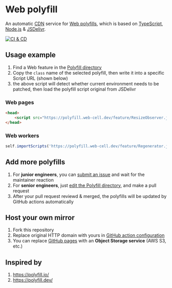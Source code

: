 # Web polyfill

An automatic [CDN][1] service for [Web polyfills][2], which is based on [TypeScript][3], [Node.js][4] & [JSDelivr][5].

[![CI & CD](https://github.com/EasyWebApp/Web-polyfill/actions/workflows/main.yml/badge.svg)][6]

## Usage example

1. Find a Web feature in the [Polyfill directory][7]
2. Copy the `class` name of the selected polyfill, then write it into a specific Script URL (shown below)
3. the above script will detect whether current environment needs to be patched, then load the polyfill script original from JSDelivr

### Web pages

```html
<head>
    <script src="https://polyfill.web-cell.dev/feature/ResizeObserver.js"></script>
</head>
```

### Web workers

```javascript
self.importScripts('https://polyfill.web-cell.dev/feature/Regenerator.js');
```

## Add more polyfills

1. For **junior engineers**, you can [submit an issue][8] and wait for the maintainer reaction
2. For **senior engineers**, just [edit the Polyfill directory][9], and make a pull request
3. After your pull request reviewd & merged, the polyfills will be updated by GitHub actions automatically

## Host your own mirror

1. Fork this repository
2. Replace original HTTP domain with yours in [GitHub action configuration][10]
3. You can replace [GitHub pages][11] with an **Object Storage service** (AWS S3, etc.)

## Inspired by

1. https://polyfill.io/
2. https://polyfill.dev/

[1]: https://en.wikipedia.org/wiki/Content_delivery_network
[2]: https://remysharp.com/2010/10/08/what-is-a-polyfill
[3]: https://www.typescriptlang.org/
[4]: https://nodejs.org/
[5]: https://www.jsdelivr.com/
[6]: https://github.com/EasyWebApp/Web-polyfill/actions/workflows/main.yml
[7]: https://github.com/EasyWebApp/Web-polyfill/blob/master/source/list.ts
[8]: https://github.com/EasyWebApp/Web-polyfill/issues/new?assignees=TechQuery&labels=package&template=package.md&title=
[9]: https://github.com/EasyWebApp/Web-polyfill/edit/master/source/list.ts
[10]: https://github.com/EasyWebApp/Web-polyfill/blob/master/.github/workflows/main.yml#L27
[11]: https://pages.github.com/
